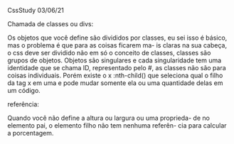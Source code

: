 CssStudy                                             03/06/21 


Chamada de classes ou divs:

Os objetos que você define são divididos por classes, eu sei
isso é básico, mas o problema é que para as coisas ficarem ma-
is claras na sua cabeça, o css deve ser dividido não em só o
conceito de classes, classes são grupos de objetos.
Objetos são singulares e cada singularidade tem uma identidade
que se chama ID, representado pelo #, as classes não são para
coisas individuais.
Porém existe o x :nth-child() que seleciona qual o filho da 
tag x em uma e pode mudar somente ela ou uma quantidade 
delas em um código.

referência:

Quando você não define a altura ou largura ou uma proprieda-
de no elemento pai, o elemento filho não tem nenhuma referên-
cia para calcular a porcentagem.
